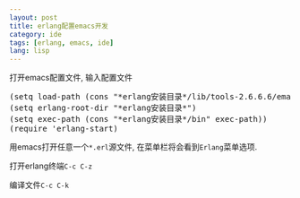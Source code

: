 ```yaml
---
layout: post
title: erlang配置emacs开发
category: ide
tags: [erlang, emacs, ide]
lang: lisp
---
```


打开emacs配置文件, 输入配置文件

<pre class="prettyprint linenums lang-lisp">
(setq load-path (cons "*erlang安装目录*/lib/tools-2.6.6.6/emacs" load-path))
(setq erlang-root-dir "*erlang安装目录*")
(setq exec-path (cons "*erlang安装目录*/bin" exec-path))
(require 'erlang-start)
</pre>

用emacs打开任意一个`*.erl`源文件, 在菜单栏将会看到`Erlang`菜单选项.

打开erlang终端`C-c C-z`

编译文件`C-c C-k`
